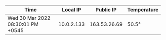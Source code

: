 | Time     | Local IP | Public IP | Temperature |
| ----------- | ----------- | ----------- | ----------- |
| Wed 30 Mar 2022 08:30:01 PM +0545      | 10.0.2.133     | 163.53.26.69  | 50.5° |
